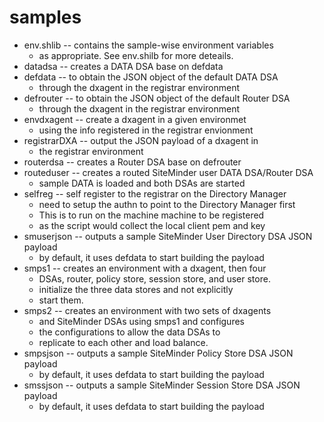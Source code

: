 # samples
* env.shlib -- contains the sample-wise environment variables
	* as appropriate. See env.shilb for more deteails.
* datadsa -- creates a DATA DSA base on defdata
* defdata -- to obtain the JSON object of the default DATA DSA
	* through the dxagent in the registrar environment
* defrouter -- to obtain the JSON object of the default Router DSA
	* through the dxagent in the registrar environment
* envdxagent -- create a dxagent in a given environmet
	* using the info registered in the registrar envionment
* registrarDXA -- output the JSON payload of a dxagent in
	* the registrar environment 
* routerdsa -- creates a Router DSA base on defrouter
* routeduser -- creates a routed SiteMinder user DATA DSA/Router DSA
	* sample DATA is loaded and both DSAs are started
* selfreg -- self register to the registrar on the Directory Manager
	* need to setup the authn to point to the Directory Manager first
	* This is to run on the machine machine to be registered
	* as the script would collect the local client pem and key
* smuserjson -- outputs a sample SiteMinder User Directory DSA JSON payload
	* by default, it uses defdata to start building the payload
* smps1 -- creates an environment with a dxagent, then four
	* DSAs, router, policy store, session store, and user store.
	* initialize the three data stores and not explicitly
	* start them.
* smps2 -- creates an environment with two sets of dxagents
	* and SiteMinder DSAs using smps1 and configures
	* the configurations to allow the data DSAs to
	* replicate to each other and load balance.
* smpsjson -- outputs a sample SiteMinder Policy Store DSA JSON payload
	* by default, it uses defdata to start building the payload
* smssjson -- outputs a sample SiteMinder Session Store DSA JSON payload
	* by default, it uses defdata to start building the payload

